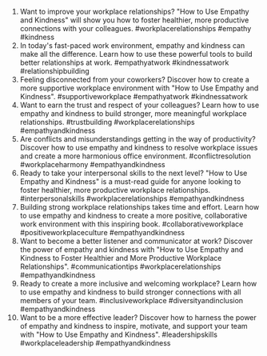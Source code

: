 1. Want to improve your workplace relationships? "How to Use Empathy and Kindness" will show you how to foster healthier, more productive connections with your colleagues. #workplacerelationships #empathy #kindness
2. In today's fast-paced work environment, empathy and kindness can make all the difference. Learn how to use these powerful tools to build better relationships at work. #empathyatwork #kindnessatwork #relationshipbuilding
3. Feeling disconnected from your coworkers? Discover how to create a more supportive workplace environment with "How to Use Empathy and Kindness". #supportiveworkplace #empathyatwork #kindnessatwork
4. Want to earn the trust and respect of your colleagues? Learn how to use empathy and kindness to build stronger, more meaningful workplace relationships. #trustbuilding #workplacerelationships #empathyandkindness
5. Are conflicts and misunderstandings getting in the way of productivity? Discover how to use empathy and kindness to resolve workplace issues and create a more harmonious office environment. #conflictresolution #workplaceharmony #empathyandkindness
6. Ready to take your interpersonal skills to the next level? "How to Use Empathy and Kindness" is a must-read guide for anyone looking to foster healthier, more productive workplace relationships. #interpersonalskills #workplacerelationships #empathyandkindness
7. Building strong workplace relationships takes time and effort. Learn how to use empathy and kindness to create a more positive, collaborative work environment with this inspiring book. #collaborativeworkplace #positiveworkplaceculture #empathyandkindness
8. Want to become a better listener and communicator at work? Discover the power of empathy and kindness with "How to Use Empathy and Kindness to Foster Healthier and More Productive Workplace Relationships". #communicationtips #workplacerelationships #empathyandkindness
9. Ready to create a more inclusive and welcoming workplace? Learn how to use empathy and kindness to build stronger connections with all members of your team. #inclusiveworkplace #diversityandinclusion #empathyandkindness
10. Want to be a more effective leader? Discover how to harness the power of empathy and kindness to inspire, motivate, and support your team with "How to Use Empathy and Kindness". #leadershipskills #workplaceleadership #empathyandkindness
